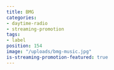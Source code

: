 ```yaml
---
title: BMG
categories:
- daytime-radio
- streaming-promotion
tags:
- label
position: 154
image: "/uploads/bmg-music.jpg"
is-streaming-promotion-featured: true
---
```


